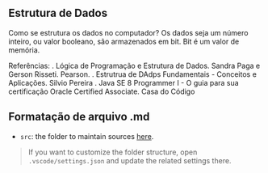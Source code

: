 ## Estrutura de Dados

Como se estrutura os dados no computador?
Os dados seja um número inteiro, ou valor booleano, são armazenados em bit. Bit é um valor de memória.

Referências:
. Lógica de Programação e Estrutura de Dados. Sandra Paga e Gerson Risseti. Pearson.
. Estrutrua de DAdps Fundamentais - Conceitos e Aplicações. Silvio Pereira
. Java SE 8 Programmer I - O guia para sua certificação Oracle Certified Associate. Casa do Código

## Formatação de arquivo .md

- `src`: the folder to maintain sources
[here](https://github.com/deisekinsk/condicionalJava).
> If you want to customize the folder structure, open `.vscode/settings.json` and update the related settings there.
